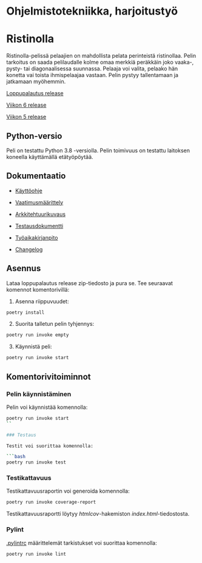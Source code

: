 # Ohjelmistotekniikka, harjoitustyö

# Ristinolla

Ristinolla-pelissä pelaajien on mahdollista pelata perinteistä ristinollaa. Pelin tarkoitus
on saada pelilaudalle kolme omaa merkkiä peräkkäin joko vaaka-, pysty- tai diagonaalisessa
suunnassa. Pelaaja voi valita, pelaako hän konetta vai toista ihmispelaajaa vastaan. 
Pelin pystyy tallentamaan ja jatkamaan myöhemmin.

[Loppupalautus release]()

[Viikon 6 release](https://github.com/lauurap/ot-harjoitustyo/releases/tag/viikko6)

[Viikon 5 release](https://github.com/lauurap/ot-harjoitustyo/releases/tag/viikko5)

## Python-versio

Peli on testattu Python 3.8 -versiolla. Pelin toimivuus on testattu
laitoksen koneella käyttämällä etätyöpöytää. 

## Dokumentaatio

- [Käyttöohje](./dokumentaatio/kayttoohje.md)

- [Vaatimusmäärittely](./dokumentaatio/vaatimusmaarittely.md)

- [Arkkitehtuurikuvaus](./dokumentaatio/arkkitehtuuri.md)

- [Testausdokumentti](./dokumentaatio/testaus.md)

- [Työaikakirjanpito](./dokumentaatio/tyoaikakirjanpito.md)

- [Changelog](./dokumentaatio/changelog.md)


## Asennus

Lataa loppupalautus release zip-tiedosto ja pura se. Tee seuraavat komennot komentorivillä:

1. Asenna riippuvuudet:
```bash
poetry install
```
 
2. Suorita talletun pelin tyhjennys:
```bash
poetry run invoke empty
```

3. Käynnistä peli:
```bash
poetry run invoke start
```

## Komentorivitoiminnot

### Pelin käynnistäminen

Pelin voi käynnistää komennolla:

```bash
poetry run invoke start
``

### Testaus

Testit voi suorittaa komennolla:

```bash
poetry run invoke test
```

### Testikattavuus

Testikattavuusraportin voi generoida komennolla:

```bash
poetry run invoke coverage-report
```

Testikattavuusraportti löytyy _htmlcov_-hakemiston _index.html_-tiedostosta.

### Pylint

[.pylintrc](./.pylintrc) määrittelemät tarkistukset voi suorittaa komennolla:

```bash
poetry run invoke lint
```



